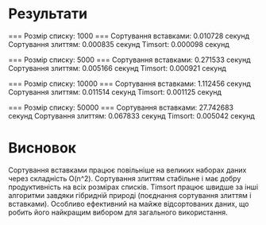 # Результати

=== Розмір списку: 1000 ===
Сортування вставками: 0.010728 секунд
Сортування злиттям: 0.000835 секунд
Timsort: 0.000098 секунд

=== Розмір списку: 5000 ===
Сортування вставками: 0.271533 секунд
Сортування злиттям: 0.005166 секунд
Timsort: 0.000921 секунд

=== Розмір списку: 10000 ===
Сортування вставками: 1.112456 секунд
Сортування злиттям: 0.011514 секунд
Timsort: 0.001125 секунд

=== Розмір списку: 50000 ===
Сортування вставками: 27.742683 секунд
Сортування злиттям: 0.067833 секунд
Timsort: 0.005042 секунд

# Висновок

Сортування вставками працює повільніше на великих наборах даних через складність O(n^2).
Сортування злиттям стабільне і має добру продуктивність на всіх розмірах списків.
Timsort працює швидше за інші алгоритми завдяки гібридній природі (поєднання сортування злиттям і вставками). Особливо ефективний на майже відсортованих даних, що робить його найкращим вибором для загального використання.